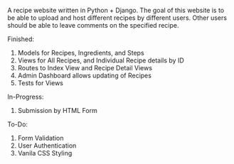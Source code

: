 A recipe website written in Python + Django.
The goal of this website is to be able to upload and host different recipes by different users.
Other users should be able to leave comments on the specified recipe.

Finished:
1. Models for Recipes, Ingredients, and Steps
2. Views for All Recipes, and Individual Recipe details by ID 
3. Routes to Index View and Recipe Detail Views 
4. Admin Dashboard allows updating of Recipes
5. Tests for Views
   
In-Progress:
1. Submission by HTML Form

To-Do:
1. Form Validation
2. User Authentication
3. Vanila CSS Styling
